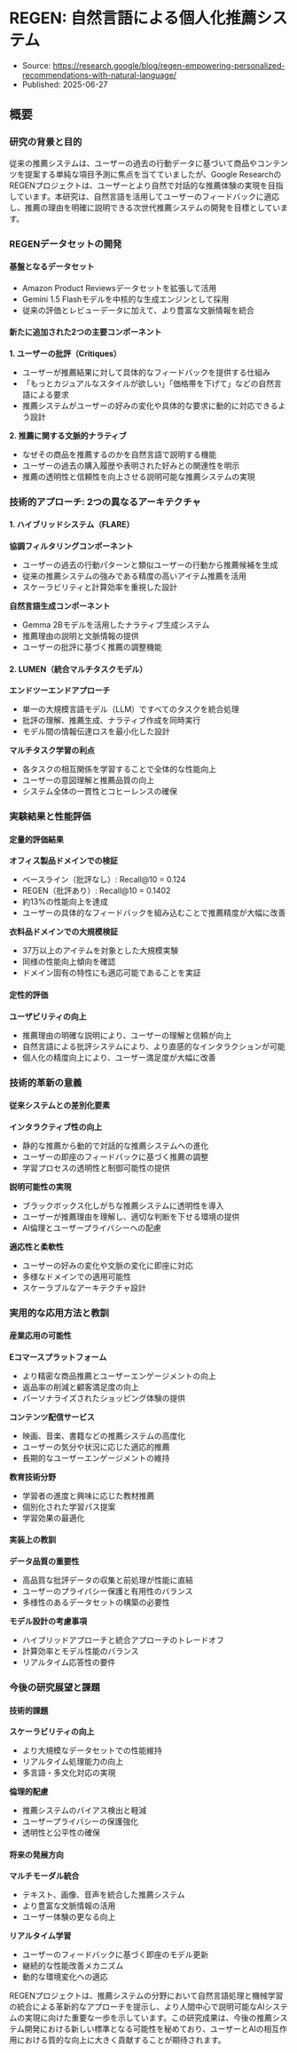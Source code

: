 # REGEN: 自然言語による個人化推薦システム
- Source: https://research.google/blog/regen-empowering-personalized-recommendations-with-natural-language/
- Published: 2025-06-27

## 概要

### 研究の背景と目的
従来の推薦システムは、ユーザーの過去の行動データに基づいて商品やコンテンツを提案する単純な項目予測に焦点を当てていましたが、Google ResearchのREGENプロジェクトは、ユーザーとより自然で対話的な推薦体験の実現を目指しています。本研究は、自然言語を活用してユーザーのフィードバックに適応し、推薦の理由を明確に説明できる次世代推薦システムの開発を目標としています。

### REGENデータセットの開発

#### 基盤となるデータセット
- Amazon Product Reviewsデータセットを拡張して活用
- Gemini 1.5 Flashモデルを中核的な生成エンジンとして採用
- 従来の評価とレビューデータに加えて、より豊富な文脈情報を統合

#### 新たに追加された2つの主要コンポーネント

**1. ユーザーの批評（Critiques）**
- ユーザーが推薦結果に対して具体的なフィードバックを提供する仕組み
- 「もっとカジュアルなスタイルが欲しい」「価格帯を下げて」などの自然言語による要求
- 推薦システムがユーザーの好みの変化や具体的な要求に動的に対応できるよう設計

**2. 推薦に関する文脈的ナラティブ**
- なぜその商品を推薦するのかを自然言語で説明する機能
- ユーザーの過去の購入履歴や表明された好みとの関連性を明示
- 推薦の透明性と信頼性を向上させる説明可能な推薦システムの実現

### 技術的アプローチ: 2つの異なるアーキテクチャ

#### 1. ハイブリッドシステム（FLARE）

**協調フィルタリングコンポーネント**
- ユーザーの過去の行動パターンと類似ユーザーの行動から推薦候補を生成
- 従来の推薦システムの強みである精度の高いアイテム推薦を活用
- スケーラビリティと計算効率を重視した設計

**自然言語生成コンポーネント**
- Gemma 2Bモデルを活用したナラティブ生成システム
- 推薦理由の説明と文脈情報の提供
- ユーザーの批評に基づく推薦の調整機能

#### 2. LUMEN（統合マルチタスクモデル）

**エンドツーエンドアプローチ**
- 単一の大規模言語モデル（LLM）ですべてのタスクを統合処理
- 批評の理解、推薦生成、ナラティブ作成を同時実行
- モデル間の情報伝達ロスを最小化した設計

**マルチタスク学習の利点**
- 各タスクの相互関係を学習することで全体的な性能向上
- ユーザーの意図理解と推薦品質の向上
- システム全体の一貫性とコヒーレンスの確保

### 実験結果と性能評価

#### 定量的評価結果

**オフィス製品ドメインでの検証**
- ベースライン（批評なし）: Recall@10 = 0.124
- REGEN（批評あり）: Recall@10 = 0.1402
- 約13%の性能向上を達成
- ユーザーの具体的なフィードバックを組み込むことで推薦精度が大幅に改善

**衣料品ドメインでの大規模検証**
- 37万以上のアイテムを対象とした大規模実験
- 同様の性能向上傾向を確認
- ドメイン固有の特性にも適応可能であることを実証

#### 定性的評価

**ユーザビリティの向上**
- 推薦理由の明確な説明により、ユーザーの理解と信頼が向上
- 自然言語による批評システムにより、より直感的なインタラクションが可能
- 個人化の精度向上により、ユーザー満足度が大幅に改善

### 技術的革新の意義

#### 従来システムとの差別化要素

**インタラクティブ性の向上**
- 静的な推薦から動的で対話的な推薦システムへの進化
- ユーザーの即座のフィードバックに基づく推薦の調整
- 学習プロセスの透明性と制御可能性の提供

**説明可能性の実現**
- ブラックボックス化しがちな推薦システムに透明性を導入
- ユーザーが推薦理由を理解し、適切な判断を下せる環境の提供
- AI倫理とユーザープライバシーへの配慮

**適応性と柔軟性**
- ユーザーの好みの変化や文脈の変化に即座に対応
- 多様なドメインでの適用可能性
- スケーラブルなアーキテクチャ設計

### 実用的な応用方法と教訓

#### 産業応用の可能性

**Eコマースプラットフォーム**
- より精密な商品推薦とユーザーエンゲージメントの向上
- 返品率の削減と顧客満足度の向上
- パーソナライズされたショッピング体験の提供

**コンテンツ配信サービス**
- 映画、音楽、書籍などの推薦システムの高度化
- ユーザーの気分や状況に応じた適応的推薦
- 長期的なユーザーエンゲージメントの維持

**教育技術分野**
- 学習者の進度と興味に応じた教材推薦
- 個別化された学習パス提案
- 学習効果の最適化

#### 実装上の教訓

**データ品質の重要性**
- 高品質な批評データの収集と前処理が性能に直結
- ユーザーのプライバシー保護と有用性のバランス
- 多様性のあるデータセットの構築の必要性

**モデル設計の考慮事項**
- ハイブリッドアプローチと統合アプローチのトレードオフ
- 計算効率とモデル性能のバランス
- リアルタイム応答性の要件

### 今後の研究展望と課題

#### 技術的課題

**スケーラビリティの向上**
- より大規模なデータセットでの性能維持
- リアルタイム処理能力の向上
- 多言語・多文化対応の実現

**倫理的配慮**
- 推薦システムのバイアス検出と軽減
- ユーザープライバシーの保護強化
- 透明性と公平性の確保

#### 将来の発展方向

**マルチモーダル統合**
- テキスト、画像、音声を統合した推薦システム
- より豊富な文脈情報の活用
- ユーザー体験の更なる向上

**リアルタイム学習**
- ユーザーのフィードバックに基づく即座のモデル更新
- 継続的な性能改善メカニズム
- 動的な環境変化への適応

REGENプロジェクトは、推薦システムの分野において自然言語処理と機械学習の統合による革新的なアプローチを提示し、より人間中心で説明可能なAIシステムの実現に向けた重要な一歩を示しています。この研究成果は、今後の推薦システム開発における新しい標準となる可能性を秘めており、ユーザーとAIの相互作用における質的な向上に大きく貢献することが期待されます。